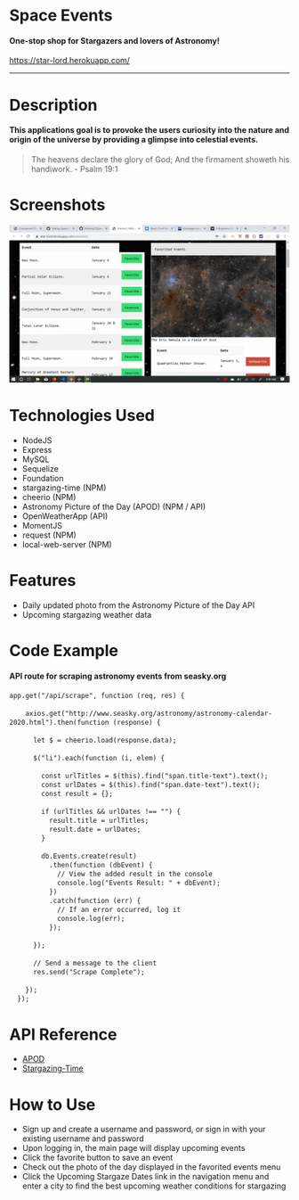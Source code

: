 # Space Events

#### One-stop shop for Stargazers and lovers of Astronomy!

https://star-lord.herokuapp.com/

---

# Description

#### This applications goal is to provoke the users curiosity into the nature and origin of the universe by providing a glimpse into celestial events.

> The heavens declare the glory of God; And the firmament showeth his handiwork. - Psalm 19:1

# Screenshots

![Main Page](/public/assets/images/Screenshot.png)

# Technologies Used
* NodeJS
* Express
* MySQL
* Sequelize
* Foundation
* stargazing-time (NPM)
* cheerio (NPM)
* Astronomy Picture of the Day (APOD) (NPM / API)
* OpenWeatherApp (API)
* MomentJS
* request (NPM)
* local-web-server (NPM)

# Features

* Daily updated photo from the Astronomy Picture of the Day API
* Upcoming stargazing weather data

# Code Example

#### API route for scraping astronomy events from seasky.org
```
app.get("/api/scrape", function (req, res) {

    axios.get("http://www.seasky.org/astronomy/astronomy-calendar-2020.html").then(function (response) {

      let $ = cheerio.load(response.data);

      $("li").each(function (i, elem) {

        const urlTitles = $(this).find("span.title-text").text();
        const urlDates = $(this).find("span.date-text").text();
        const result = {};

        if (urlTitles && urlDates !== "") {
          result.title = urlTitles;
          result.date = urlDates;
        }

        db.Events.create(result)
          .then(function (dbEvent) {
            // View the added result in the console
            console.log("Events Result: " + dbEvent);
          })
          .catch(function (err) {
            // If an error occurred, log it
            console.log(err);
          });

      });

      // Send a message to the client
      res.send("Scrape Complete");

    });
  });
  ```
  
  # API Reference
  
  * [APOD](https://www.npmjs.com/package/apod-nasa)
  * [Stargazing-Time](https://www.npmjs.com/package/stargazing-time)
  
  # How to Use
  
  * Sign up and create a username and password, or sign in with your existing username and password 
  * Upon logging in, the main page will display upcoming events
  * Click the favorite button to save an event
  * Check out the photo of the day displayed in the favorited events menu
  * Click the Upcoming Stargaze Dates link in the navigation menu and enter a city to find the best upcoming weather conditions for stargazing
